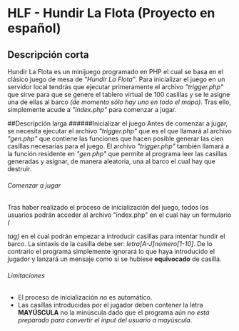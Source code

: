 # HLF - Hundir La Flota (Proyecto en español)

## Descripción corta
Hundir La Flota es un minijuego programado en PHP el cual se basa en el clásico juego de mesa de *"Hundir La Flota"*. Para inicializar el juego en un servidor local
tendrás que ejecutar primeramente el archivo *"trigger.php"* que sirve para que se genere el tablero virtual de 100 casillas y se le asigne una de ellas al
barco *(de momento sólo hay uno en todo el mapa)*. Tras ello, simplemente acude a *"index.php"* para comenzar a jugar.

##Descripción larga
######Inicializar el juego
Antes de comenzar a jugar, se necesita ejecutar el archivo *"trigger.php"* que es el que llamará al archivo *"gen.php"* que contiene las funciones que hacen posible generar
las cien casillas necesarias para el juego. El archivo *"trigger.php"* también llamará a la función residente en *"gen.php"* que permite al programa leer las casillas
generadas y asignar, de manera aleatoria, una al barco el cual hay que destruir.

###### Comenzar a jugar
Tras haber realizado el proceso de inicialización del juego, todos los usuarios podrán acceder al archivo "index.php" en el cual hay un formulario *(<form> tag)* en el
cual podrán empezar a introducir casillas para intentar hundir el barco. La sintaxis de la casilla debe ser: *letra[A-J]número[1-10]*. De lo contrario el programa
simplemente ignorará lo que haya introducido el jugador y lanzará un mensaje como si se hubiese **equivocado** de casilla.

###### Limitaciones
- El proceso de inicialización *no* es automático.
- Las casillas introducidas por el jugador deben contener la letra **MAYÚSCULA** no la minúscula dado que el programa aún *no está preparado para convertir el input
del usuario a mayúscula*. 
